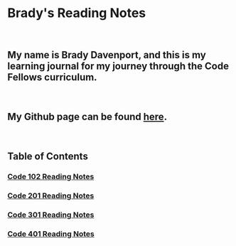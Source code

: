 # Brady's Reading Notes

<br>

## My name is Brady Davenport, and this is my learning journal for my journey through the Code Fellows curriculum.

<br>

## My Github page can be found [here](https://github.com/bradydavenport).

<br>

## Table of Contents

### [Code 102 Reading Notes](/102/102-TOC.md)

### [Code 201 Reading Notes](/201/201-TOC.md)

### [Code 301 Reading Notes](/301/301-TOC.md)

### [Code 401 Reading Notes](/401/401-TOC.md)
